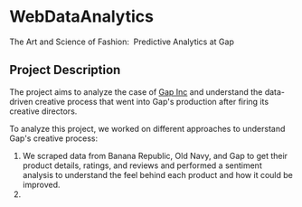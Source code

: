 # WebDataAnalytics
The Art and Science of Fashion: ​ Predictive Analytics at Gap​

## Project Description
The project aims to analyze the case of [Gap Inc](https://github.com/MonaDuvvapu/WebDataAnalytics/blob/main/517115-PDF-ENG.pdf) and understand the data-driven creative process that went into Gap's production after firing its creative directors. 

To analyze this project, we worked on different approaches to understand Gap's creative process:

1. We scraped data from Banana Republic, Old Navy, and Gap to get their product details, ratings, and reviews and performed a sentiment analysis to understand the feel behind each product and how it could be improved.
2. 
